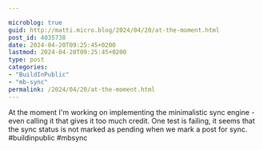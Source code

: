 ```yaml
---

microblog: true
guid: http://matti.micro.blog/2024/04/20/at-the-moment.html
post_id: 4035738
date: 2024-04-20T09:25:45+0200
lastmod: 2024-04-20T09:25:45+0200
type: post
categories:
- "BuildInPublic"
- "mb-sync"
permalink: /2024/04/20/at-the-moment.html
---
```

At the moment I'm working on implementing the minimalistic sync engine - even calling it that gives it too much credit. One test is failing, it seems that the sync status is not marked as pending when we mark a post for sync. #buildinpublic #mbsync
